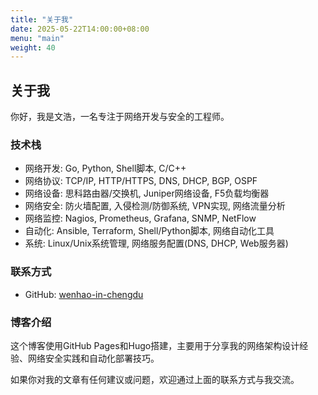 ```yaml
---
title: "关于我"
date: 2025-05-22T14:00:00+08:00
menu: "main"
weight: 40
---
```


## 关于我

你好，我是文浩，一名专注于网络开发与安全的工程师。

### 技术栈

- 网络开发: Go, Python, Shell脚本, C/C++
- 网络协议: TCP/IP, HTTP/HTTPS, DNS, DHCP, BGP, OSPF
- 网络设备: 思科路由器/交换机, Juniper网络设备, F5负载均衡器
- 网络安全: 防火墙配置, 入侵检测/防御系统, VPN实现, 网络流量分析
- 网络监控: Nagios, Prometheus, Grafana, SNMP, NetFlow
- 自动化: Ansible, Terraform, Shell/Python脚本, 网络自动化工具
- 系统: Linux/Unix系统管理, 网络服务配置(DNS, DHCP, Web服务器)

### 联系方式

- GitHub: [wenhao-in-chengdu](https://github.com/wenhao-in-chengdu)

### 博客介绍

这个博客使用GitHub Pages和Hugo搭建，主要用于分享我的网络架构设计经验、网络安全实践和自动化部署技巧。

如果你对我的文章有任何建议或问题，欢迎通过上面的联系方式与我交流。 